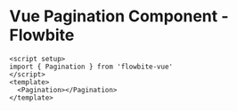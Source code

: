 <script setup>
import PaginationExample from './examples/PaginationExample.vue'
</script>
# Vue Pagination Component - Flowbite

```vue
<script setup>
import { Pagination } from 'flowbite-vue'
</script>
<template>
  <Pagination></Pagination>
</template>
```

<PaginationExample />
